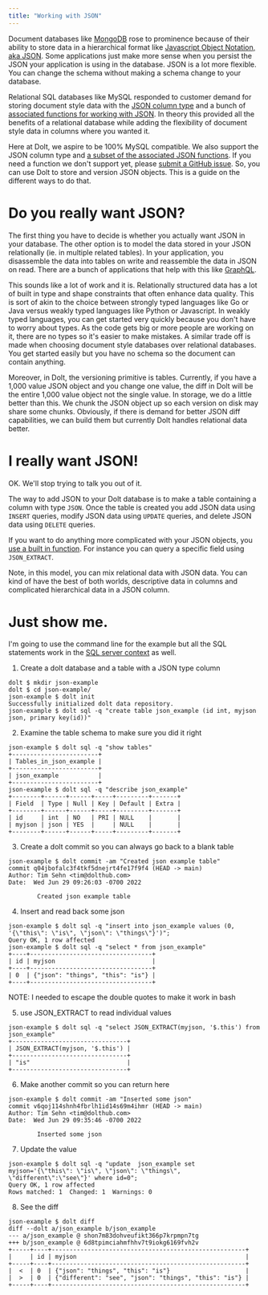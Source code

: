 ```yaml
---
title: "Working with JSON"
---
```


Document databases like [MongoDB](https://www.mongodb.com/) rose to prominence because of their ability to store data in a hierarchical format like [Javascript Object Notation, aka JSON](https://www.json.org/json-en.html). Some applications just make more sense when you persist the JSON your application is using in the database. JSON is a lot more flexible. You can change the schema without making a schema change to your database.

Relational SQL databases like MySQL responded to customer demand for storing document style data with the [JSON column type](https://dev.mysql.com/doc/refman/8.0/en/json.html) and a bunch of [associated functions for working with JSON](https://dev.mysql.com/doc/refman/5.7/en/json-function-reference.html). In theory this provided all the benefits of a relational database while adding the flexibility of document style data in columns where you wanted it.

Here at Dolt, we aspire to be 100% MySQL compatible. We also support the JSON column type and [a subset of the associated JSON functions](../reference/sql/sql-support/expressions-functions-operators.md). If you need a function we don't support yet, please [submit a GitHub issue](https://github.com/dolthub/dolt/issues). So, you can use Dolt to store and version JSON objects. This is a guide on the different ways to do that.

# Do you really want JSON?

The first thing you have to decide is whether you actually want JSON in your database. The other option is to model the data stored in your JSON relationally (ie. in multiple related tables). In your application, you disassemble the data into tables on write and reassemble the data in JSON on read. There are a bunch of applications that help with this like [GraphQL](https://graphql.org/).

This sounds like a lot of work and it is. Relationally structured data has a lot of built in type and shape constraints that often enhance data quality. This is sort of akin to the choice between strongly typed languages like Go or Java versus weakly typed languages like Python or Javascript. In weakly typed languages, you can get started very quickly because you don't have to worry about types. As the code gets big or more people are working on it, there are no types so it's easier to make mistakes. A similar trade off is made when choosing document style databases over relational databases. You get started easily but you have no schema so the document can contain anything.

Moreover, in Dolt, the versioning primitive is tables. Currently, if you have a 1,000 value JSON object and you change one value, the diff in Dolt will be the entire 1,000 value object not the single value. In storage, we do a little better than this. We chunk the JSON object up so each version on disk may share some chunks. Obviously, if there is demand for better JSON diff capabilities, we can build them but currently Dolt handles relational data better.

# I really want JSON!

OK. We'll stop trying to talk you out of it. 

The way to add JSON to your Dolt database is to make a table containing a column with type `JSON`. Once the table is created you add JSON data using `INSERT` queries, modify JSON data using `UPDATE` queries, and delete JSON data using `DELETE` queries. 

If you want to do anything more complicated with your JSON objects, you [use a built in function](https://dev.mysql.com/doc/refman/5.7/en/json-function-reference.html). For instance you can query a specific field using `JSON_EXTRACT`.

Note, in this model, you can mix relational data with JSON data. You can kind of have the best of both worlds, descriptive data in columns and complicated hierarchical data in a JSON column. 

# Just show me.

I'm going to use the command line for the example but all the SQL statements work in the [SQL server context](../introduction/getting-started/database.md) as well. 

1. Create a dolt database and a table with a JSON type column

```
dolt $ mkdir json-example
dolt $ cd json-example/
json-example $ dolt init
Successfully initialized dolt data repository.
json-example $ dolt sql -q "create table json_example (id int, myjson json, primary key(id))"
```

2. Examine the table schema to make sure you did it right 
```
json-example $ dolt sql -q "show tables"
+------------------------+
| Tables_in_json_example |
+------------------------+
| json_example           |
+------------------------+
json-example $ dolt sql -q "describe json_example"
+--------+------+------+-----+---------+-------+
| Field  | Type | Null | Key | Default | Extra |
+--------+------+------+-----+---------+-------+
| id     | int  | NO   | PRI | NULL    |       |
| myjson | json | YES  |     | NULL    |       |
+--------+------+------+-----+---------+-------+
```

3. Create a dolt commit so you can always go back to a blank table

```
json-example $ dolt commit -am "Created json example table"
commit q04jbofalc3f4tkf5dnejrt4fe17f9f4 (HEAD -> main) 
Author: Tim Sehn <tim@dolthub.com>
Date:  Wed Jun 29 09:26:03 -0700 2022

        Created json example table

```

4. Insert and read back some json

```
json-example $ dolt sql -q "insert into json_example values (0, '{\"this\": \"is\", \"json\": \"things\"}')";
Query OK, 1 row affected
json-example $ dolt sql -q "select * from json_example"
+----+----------------------------------+
| id | myjson                           |
+----+----------------------------------+
| 0  | {"json": "things", "this": "is"} |
+----+----------------------------------+
```

NOTE: I needed to escape the double quotes to make it work in bash 

5. use JSON_EXTRACT to read individual values

```
json-example $ dolt sql -q "select JSON_EXTRACT(myjson, '$.this') from json_example"
+--------------------------------+
| JSON_EXTRACT(myjson, '$.this') |
+--------------------------------+
| "is"                           |
+--------------------------------+
```

6. Make another commit so you can return here

```
json-example $ dolt commit -am "Inserted some json"
commit v6qoj114shnh4fbrlh1id14s69m4ihmr (HEAD -> main) 
Author: Tim Sehn <tim@dolthub.com>
Date:  Wed Jun 29 09:35:46 -0700 2022

        Inserted some json

```

7. Update the value

```
json-example $ dolt sql -q "update  json_example set myjson='{\"this\": \"is\", \"json\": \"things\", \"different\":\"see\"}' where id=0";
Query OK, 1 row affected
Rows matched: 1  Changed: 1  Warnings: 0
```

8. See the diff

```
json-example $ dolt diff
diff --dolt a/json_example b/json_example
--- a/json_example @ shon7m83dohveufikt366p7krpmpn7tg
+++ b/json_example @ 6d8tpimciahmfhhv7t9iokg6169fvh2v
+-----+----+------------------------------------------------------+
|     | id | myjson                                               |
+-----+----+------------------------------------------------------+
|  <  | 0  | {"json": "things", "this": "is"}                     |
|  >  | 0  | {"different": "see", "json": "things", "this": "is"} |
+-----+----+------------------------------------------------------+
```